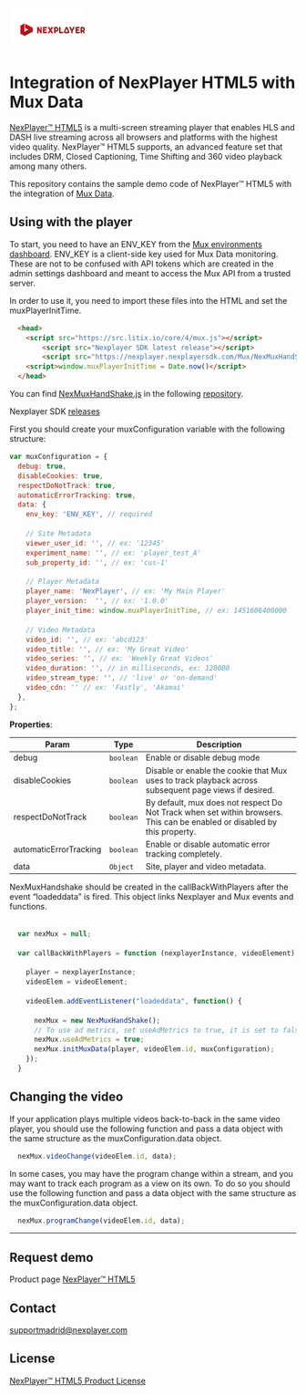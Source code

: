 ![NexPlayer demo home ](images/nexplayer-logo.png)

# Integration of NexPlayer HTML5 with Mux Data

[NexPlayer™ HTML5](https://nexplayersdk.com/nexplayer-html5/) is a multi-screen streaming player that enables HLS and DASH live streaming across all browsers and platforms with the highest video quality. NexPlayer™ HTML5 supports, an advanced feature set that includes DRM, Closed Captioning, Time Shifting and 360 video playback among many others.

This repository contains the sample demo code of NexPlayer™ HTML5 with the integration of [Mux Data](https://docs.mux.com/guides/data).

## Using with the player

To start, you need to have an ENV_KEY from the <a href="https://dashboard.mux.com/environments">Mux environments dashboard</a>. ENV_KEY is a client-side key used for Mux Data monitoring. These are not to be confused with API tokens which are created in the admin settings dashboard and meant to access the Mux API from a trusted server.

In order to use it, you need to import these files into the HTML and set the muxPlayerInitTime.

```html
  <head>
    <script src="https://src.litix.io/core/4/mux.js"></script>
		<script src="Nexplayer SDK latest release"></script>
		<script src="https://nexplayer.nexplayersdk.com/Mux/NexMuxHandShake.js"></script>
    <script>window.muxPlayerInitTime = Date.now()</script>
  </head>

```

You can find <a href="https://github.com/NexPlayer/NexPlayer_HTML5_Mux/blob/main/app/NexMuxHandShake.js">NexMuxHandShake.js</a> in the following <a href="https://github.com/NexPlayer/NexPlayer_HTML5_Mux">repository</a>.

Nexplayer SDK [releases](https://nexplayer.github.io/NexPlayer_HTML5_Documentation/#/releases?id=releases-top)

First you should create your muxConfiguration variable with the following structure:

```js
var muxConfiguration = {
  debug: true,
  disableCookies: true,
  respectDoNotTrack: true,
  automaticErrorTracking: true,
  data: {
    env_key: 'ENV_KEY', // required

    // Site Metadata
    viewer_user_id: '', // ex: '12345'
    experiment_name: '', // ex: 'player_test_A'
    sub_property_id: '', // ex: 'cus-1'

    // Player Metadata
    player_name: 'NexPlayer', // ex: 'My Main Player'
    player_version:  '', // ex: '1.0.0'
    player_init_time: window.muxPlayerInitTime, // ex: 1451606400000

    // Video Metadata
    video_id: '', // ex: 'abcd123'
    video_title: '', // ex: 'My Great Video'
    video_series: '', // ex: 'Weekly Great Videos'
    video_duration: '', // in milliseconds, ex: 120000
    video_stream_type: '', // 'live' or 'on-demand'
    video_cdn: '' // ex: 'Fastly', 'Akamai'
  },
};
 ```
**Properties**:

| Param | Type | Description |
| --- | --- | --- |
| debug | <code>boolean</code> | Enable or disable debug mode |
| disableCookies | <code>boolean</code> | Disable or enable the cookie that Mux uses to track playback across subsequent page views if desired. |
| respectDoNotTrack | <code>boolean</code> | By default, mux does not respect Do Not Track when set within browsers. This can be enabled or disabled by this property. |
| automaticErrorTracking | <code>boolean</code> | Enable or disable automatic error tracking completely. |
| data | <code>Object</code> | Site, player and video metadata. |


NexMuxHandshake should be created in the callBackWithPlayers after the event “loadeddata” is fired. This object links Nexplayer and Mux events and functions.

```js

  var nexMux = null;

  var callBackWithPlayers = function (nexplayerInstance, videoElement) {

    player = nexplayerInstance;
    videoElem = videoElement;

    videoElem.addEventListener("loadeddata", function() {

      nexMux = new NexMuxHandShake();
      // To use ad metrics, set useAdMetrics to true, it is set to false by default.
      nexMux.useAdMetrics = true;
      nexMux.initMuxData(player, videoElem.id, muxConfiguration);
    });
  }

```

## Changing the video

If your application plays multiple videos back-to-back in the same video player, you should use the following function and pass a data object with the same structure as the muxConfiguration.data object.

```js
  nexMux.videoChange(videoElem.id, data);
 ```

In some cases, you may have the program change within a stream, and you may want to track each program as a view on its own. To do so you should use the following function and pass a data object with the same structure as the muxConfiguration.data object.

```js
  nexMux.programChange(videoElem.id, data);
```

-------------------

## Request demo
Product page [NexPlayer™ HTML5](https://nexplayersdk.com/html5-player/)

## Contact
[supportmadrid@nexplayer.com](mailto:supportmadrid@nexplayer.com)

## License
[NexPlayer™ HTML5 Product License](License.txt)